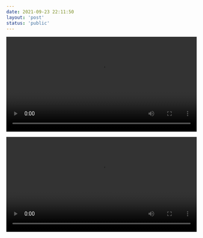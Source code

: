 ```yaml
---
date: 2021-09-23 22:11:50
layout: 'post'
status: 'public'
---
```

<video width="100%" controls="controls" border=0><source src="https://pan.besunny.life/%E8%A7%86%E9%A2%91/%E7%BA%AA%E5%BD%95%E7%89%87/4K%20Time%20Scapes.mkv"></video>

<video width="100%" controls="controls" border=0><source src="https://pan.besunny.life/%E8%A7%86%E9%A2%91/%E5%BD%B1%E8%A7%86/%E5%B0%B8%E5%AE%B6%E9%87%8D%E5%9C%B0/%E5%B0%B8%E5%AE%B6%E9%87%8D%E5%9C%B0.mkv"></video>
